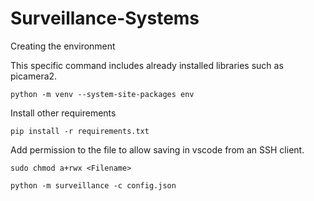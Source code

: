 # Surveillance-Systems

Creating the environment

This specific command includes already installed libraries such as picamera2.
```shell 
python -m venv --system-site-packages env
```

Install other requirements

```shell
pip install -r requirements.txt
```

Add permission to the file to allow saving in vscode from an SSH client.
```shell
sudo chmod a+rwx <Filename>
```

```shell
python -m surveillance -c config.json
```